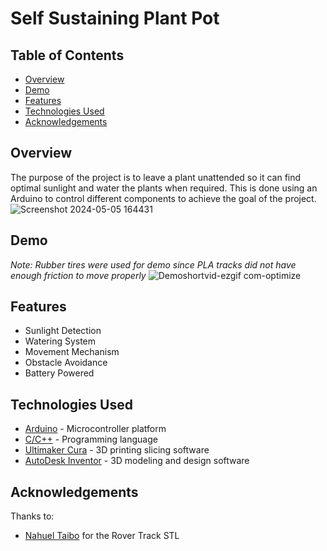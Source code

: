 # Self Sustaining Plant Pot

## Table of Contents
- [Overview](#overview)
- [Demo](#demo)
- [Features](#features)
- [Technologies Used](#technologies-used)
- [Acknowledgements](#acknowledgements)

## Overview
The purpose of the project is to leave a plant unattended so it can find optimal sunlight and water the plants when required. This is done using an Arduino to control different components to achieve the goal of the project.
<br />
![Screenshot 2024-05-05 164431](https://github.com/HajarFarag/Self-Sustaining-Plant-Pot/assets/103531166/f89fc849-bbdb-4ea2-9090-a6cbc9dbd508)


## Demo
*Note: Rubber tires were used for demo since PLA tracks did not have enough friction to move properly*
![Demoshortvid-ezgif com-optimize](https://github.com/HajarFarag/Self-Sustaining-Plant-Pot/assets/103531166/cd4fb2a0-ec69-4c11-bed9-7d6827c7db0e)


## Features
- Sunlight Detection
- Watering System
- Movement Mechanism
- Obstacle Avoidance
- Battery Powered

## Technologies Used
- [Arduino](https://www.arduino.cc/ "Arduino's Homepage") - Microcontroller platform
- [C/C++](https://cplusplus.com/ "Arduino's Homepage") - Programming language
- [Ultimaker Cura](https://ultimaker.com/software/ultimaker-cura/ "Ultimaker Cura's Homepage") - 3D printing slicing software
- [AutoDesk Inventor](https://www.autodesk.com/products/inventor/features "Autodesk Inventor's Homepage") - 3D modeling and design software

## Acknowledgements
Thanks to: 
- [Nahuel Taibo](https://www.thingiverse.com/thing:2804287/ "Nahuel Taibo STL") for the Rover Track STL
